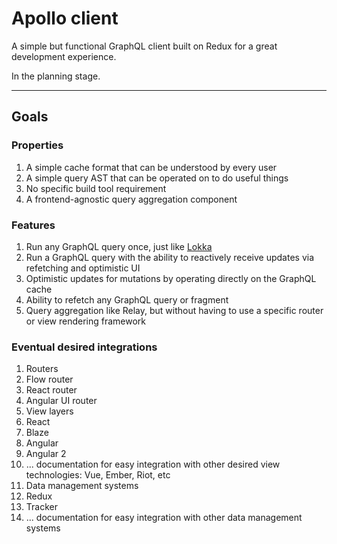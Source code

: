 # Apollo client

A simple but functional GraphQL client built on Redux for a great development experience.

In the planning stage.

--------

## Goals

### Properties

1. A simple cache format that can be understood by every user
2. A simple query AST that can be operated on to do useful things
3. No specific build tool requirement
4. A frontend-agnostic query aggregation component

### Features

1. Run any GraphQL query once, just like [Lokka](https://github.com/kadirahq/lokka)
2. Run a GraphQL query with the ability to reactively receive updates via refetching and optimistic UI
3. Optimistic updates for mutations by operating directly on the GraphQL cache
4. Ability to refetch any GraphQL query or fragment
5. Query aggregation like Relay, but without having to use a specific router or view rendering framework

### Eventual desired integrations

1. Routers
  1. Flow router
  2. React router
  3. Angular UI router
2. View layers
  1. React
  2. Blaze
  3. Angular
  4. Angular 2
  5. ... documentation for easy integration with other desired view technologies: Vue, Ember, Riot, etc
3. Data management systems
  1. Redux
  2. Tracker
  3. ... documentation for easy integration with other data management systems
